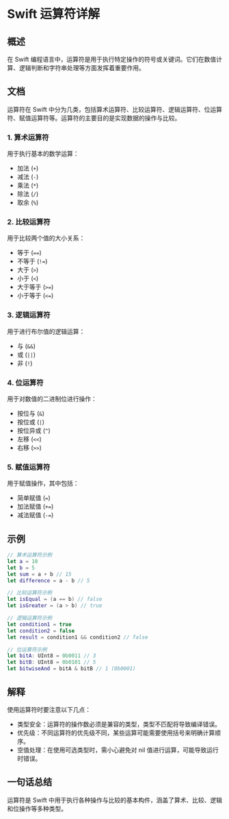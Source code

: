 <!--
Meta Description: # Swift 运算符详解 ## 概述 在 Swift 编程语言中，运算符是用于执行特定操作的符号或关键词。它们在数值计算、逻辑判断和字符串处理等方面发挥着重要作用。 ## 文档 运算符在 Swift 中分为几类，包括算术运算符、比较运算符、逻辑运算符、位运算符、赋值运算符等。运算符的主要目的是实现...
Meta Keywords: let, swift, false, 比较运算符, 逻辑运算符
-->

# Swift 运算符详解

## 概述
在 Swift 编程语言中，运算符是用于执行特定操作的符号或关键词。它们在数值计算、逻辑判断和字符串处理等方面发挥着重要作用。

## 文档
运算符在 Swift 中分为几类，包括算术运算符、比较运算符、逻辑运算符、位运算符、赋值运算符等。运算符的主要目的是实现数据的操作与比较。

### 1. 算术运算符
用于执行基本的数学运算：
- 加法 (`+`)
- 减法 (`-`)
- 乘法 (`*`)
- 除法 (`/`)
- 取余 (`%`)

### 2. 比较运算符
用于比较两个值的大小关系：
- 等于 (`==`)
- 不等于 (`!=`)
- 大于 (`>`)
- 小于 (`<`)
- 大于等于 (`>=`)
- 小于等于 (`<=`)

### 3. 逻辑运算符
用于进行布尔值的逻辑运算：
- 与 (`&&`)
- 或 (`||`)
- 非 (`!`)

### 4. 位运算符
用于对数值的二进制位进行操作：
- 按位与 (`&`)
- 按位或 (`|`)
- 按位异或 (`^`)
- 左移 (`<<`)
- 右移 (`>>`)

### 5. 赋值运算符
用于赋值操作，其中包括：
- 简单赋值 (`=`)
- 加法赋值 (`+=`)
- 减法赋值 (`-=`)

## 示例
```swift
// 算术运算符示例
let a = 10
let b = 5
let sum = a + b // 15
let difference = a - b // 5

// 比较运算符示例
let isEqual = (a == b) // false
let isGreater = (a > b) // true

// 逻辑运算符示例
let condition1 = true
let condition2 = false
let result = condition1 && condition2 // false

// 位运算符示例
let bitA: UInt8 = 0b0011 // 3
let bitB: UInt8 = 0b0101 // 5
let bitwiseAnd = bitA & bitB // 1 (0b0001)
```

## 解释
使用运算符时要注意以下几点：
- 类型安全：运算符的操作数必须是兼容的类型，类型不匹配将导致编译错误。
- 优先级：不同运算符的优先级不同，某些运算可能需要使用括号来明确计算顺序。
- 空值处理：在使用可选类型时，需小心避免对 nil 值进行运算，可能导致运行时错误。

## 一句话总结
运算符是 Swift 中用于执行各种操作与比较的基本构件，涵盖了算术、比较、逻辑和位操作等多种类型。